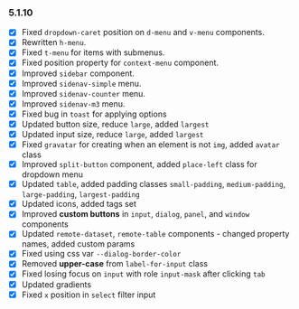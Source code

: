 ### 5.1.10

- [x] Fixed `dropdown-caret` position on `d-menu` and `v-menu` components.
- [x] Rewritten `h-menu`.
- [x] Fixed `t-menu` for items with submenus.
- [x] Fixed position property for `context-menu` component.
- [x] Improved `sidebar` component.
- [x] Improved `sidenav-simple` menu.
- [x] Improved `sidenav-counter` menu.
- [x] Improved `sidenav-m3` menu.
- [x] Fixed bug in `toast` for applying options
- [x] Updated button size, reduce `large`, added `largest`
- [x] Updated input size, reduce `large`, added `largest`
- [x] Fixed `gravatar` for creating when an element is not `img`, added `avatar` class
- [x] Improved `split-button` component, added `place-left` class for dropdown menu
- [x] Updated `table`, added padding classes `small-padding`, `medium-padding`, `large-padding`, `largest-padding`
- [x] Updated icons, added tags set
- [x] Improved **custom buttons** in `input`, `dialog`, `panel`, and `window` components
- [x] Updated `remote-dataset`, `remote-table` components - changed property names, added custom params
- [x] Fixed using css var `--dialog-border-color`
- [x] Removed **upper-case** from `label-for-input` class
- [x] Fixed losing focus on `input` with role `input-mask` after clicking `tab`
- [x] Updated gradients
- [x] Fixed `x` position in `select` filter input